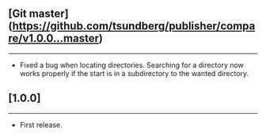## [Git master] (https://github.com/tsundberg/publisher/compare/v1.0.0...master)
-----------------------------
* Fixed a bug when locating directories. Searching for a directory now works properly if the start
  is in a subdirectory to the wanted directory.

## [1.0.0]
-----------------------------
* First release.
